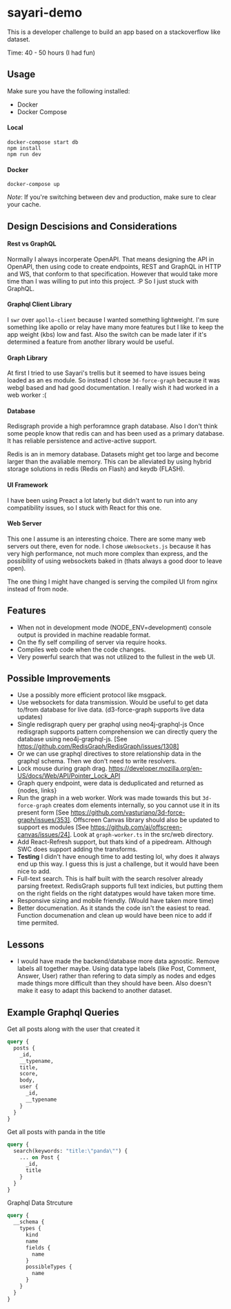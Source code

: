 # sayari-demo

This is a developer challenge to build an app based on a stackoverflow like dataset.

Time: 40 - 50 hours (I had fun)

## Usage

Make sure you have the following installed:
* Docker
* Docker Compose

#### Local
```
docker-compose start db
npm install
npm run dev
```

#### Docker
```
docker-compose up
```

*Note*: If you're switching between dev and production, make sure to clear your cache.

## Design Descisions and Considerations

#### Rest vs GraphQL
Normally I always incorperate OpenAPI. That means designing the API in OpenAPI, then using code to create endpoints, REST and GraphQL in HTTP and WS, that conform to that specification. However that would take more time than I was willing to put into this project. :P So I just stuck with GraphQL.

#### Graphql Client Library
I `swr` over `apollo-client` because I wanted something lightweight. I'm sure something like apollo or relay have many more features but I like to keep the app weight (kbs) low and fast. Also the switch can be made later if it's determined a feature from another library would be useful.

#### Graph Library
At first I tried to use Sayari's trellis but it seemed to have issues being loaded as an es module. So instead I chose `3d-force-graph` because it was webgl based and had good documentation. I really wish it had worked in a web worker :(

#### Database
Redisgraph provide a high perforamnce graph database. Also I don't think some people know that redis can and has been used as a primary database. It has reliable persistence and active-active support.

Redis is an in memory database. Datasets might get too large and become larger than the avaliable memory. This can be alleviated by using hybrid storage solutions in redis (Redis on Flash) and keydb (FLASH). 

#### UI Framework
I have been using Preact a lot laterly but didn't want to run into any compatibility issues, so I stuck with React for this one.

#### Web Server
This one I assume is an interesting choice. There are some many web servers out there, even for node. I chose `uWebsockets.js` because it has very high performance, not much more complex than express, and the possibility of using websockets baked in (thats always a good door to leave open).

The one thing I might have changed is serving the compiled UI from nginx instead of from node.

## Features
* When not in development mode (NODE_ENV=development) console output is provided in machine readable format.
* On the fly self compiling of server via require hooks.
* Compiles web code when the code changes.
* Very powerful search that was not utilized to the fullest in the web UI.


## Possible Improvements
* Use a possibly more efficient protocol like msgpack.
* Use websockets for data transmission. Would be useful to get data to/from database for live data. (d3-force-graph supports live data updates)
* Single redisgraph query per graphql using neo4j-graphql-js
  Once redisgraph supports pattern comprehension we can directly query the database using neo4j-graphql-js. [See https://github.com/RedisGraph/RedisGraph/issues/1308]
* Or we can use graphql directives to store relationship data in the graphql schema. Then we don't need to write resolvers.
* Lock mouse during graph drag. https://developer.mozilla.org/en-US/docs/Web/API/Pointer_Lock_API
* Graph query endpoint, were data is deduplicated and returned as {nodes, links}
* Run the graph in a web worker. Work was made towards this but `3d-force-graph` creates dom elements internally, so you cannot use it in its present form [See https://github.com/vasturiano/3d-force-graph/issues/353]. Offscreen Canvas library should also be updated to support es modules [See https://github.com/ai/offscreen-canvas/issues/24]. Look at `graph-worker.ts` in the src/web directory.
* Add React-Refresh support, but thats kind of a pipedream. Although SWC does support adding the transforms.
* **Testing** I didn't have enough time to add testing lol, why does it always end up this way. I guess this is just a challenge, but it would have been nice to add.
* Full-text search. This is half built with the search resolver already parsing freetext. RedisGraph supports full text indicies, but putting them on the right fields on the right datatypes would have taken more time.
* Responsive sizing and mobile friendly. (Would have taken more time)
* Better documenation. As it stands the code isn't the easiest to read. Function documenation and clean up would have been nice to add if time permited.


## Lessons
* I would have made the backend/database more data agnostic. Remove labels all together maybe. Using data type labels (like Post, Comment, Answer, User) rather than refering to data simply as nodes and edges made things more difficult than they should have been. Also doesn't make it easy to adapt this backend to another dataset.

## Example Graphql Queries
Get all posts along with the user that created it
```graphql
query {
  posts {
    _id,
    __typename,
    title,
    score,
    body,
    user {
      _id,
      __typename
    }
  }
}
```

Get all posts with panda in the title
```graphql
query {
  search(keywords: "title:\"panda\"") {
    ... on Post {
      _id,
      title
    }
  }
}
```

Graphql Data Strcuture
```graphql
query {
  __schema {
    types {
      kind
      name
      fields {
        name
      }
      possibleTypes {
        name
      }
    }
  }
}
```